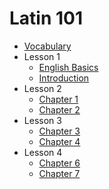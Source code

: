 # Latin 101

- [Vocabulary](vocabulary.md)
- Lesson 1
  - [English Basics](lesson-1/english-basics.md)
  - [Introduction](lesson-1/wheelock-introduction.md)
- Lesson 2
  - [Chapter 1](lesson-2/wheelock-chapter1.md)
  - [Chapter 2](lesson-2/wheelock-chapter2.md)
- Lesson 3
  - [Chapter 3](lesson-3/wheelock-chapter3.md)
  - [Chapter 4](lesson-3/wheelock-chapter4.md)
- Lesson 4
  - [Chapter 6](lesson-4/wheelock-chapter6.md)
  - [Chapter 7](lesson-4/wheelock-chapter7.md)